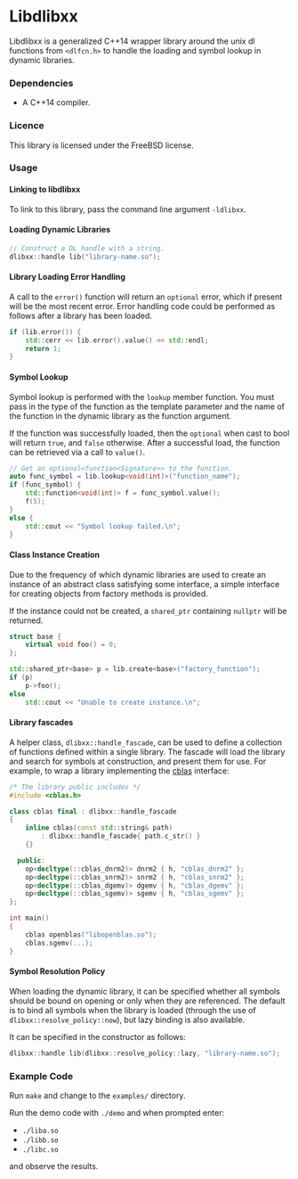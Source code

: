 # Libdlibxx

Libdlibxx is a generalized C++14 wrapper library around the unix dl
functions from `<dlfcn.h>` to handle the loading and symbol lookup in
dynamic libraries.

### Dependencies

- A C++14 compiler.

### Licence

This library is licensed under the FreeBSD license.

### Usage

#### Linking to libdlibxx

To link to this library, pass the command line argument `-ldlibxx`.

#### Loading Dynamic Libraries

```cpp
// Construct a DL handle with a string.
dlibxx::handle lib("library-name.so");
```

#### Library Loading Error Handling

A call to the `error()` function will return an `optional` error, which if present will be the most recent error. Error handling code could be performed as
follows after a library has been loaded.

```cpp
if (lib.error()) {
    std::cerr << lib.error().value() << std::endl;
    return 1;
}
```

#### Symbol Lookup

Symbol lookup is performed with the `lookup` member function. You must
pass in the type of the function as the template parameter and the name
of the function in the dynamic library as the function argument.

If the function was successfully loaded, then the `optional` when
cast to bool will return `true`, and `false` otherwise. After a
successful load, the function can be retrieved via a call to `value()`.

```cpp
// Get an optional<function<Signature>> to the function.
auto func_symbol = lib.lookup<void(int)>("function_name");
if (func_symbol) {
    std::function<void(int)> f = func_symbol.value();
    f(5);
}
else {
    std::cout << "Symbol lookup failed.\n";
}
```

#### Class Instance Creation

Due to the frequency of which dynamic libraries are used to create an
instance of an abstract class satisfying some interface, a simple interface
for creating objects from factory methods is provided.

If the instance could not be created, a `shared_ptr` containing
`nullptr` will be returned.

```cpp
struct base {
    virtual void foo() = 0;
};

std::shared_ptr<base> p = lib.create<base>("factory_function");
if (p)
    p->foo();
else
    std::cout << "Unable to create instance.\n";
```

#### Library fascades

A helper class, `dlibxx::handle_fascade`, can be used to define a collection of functions defined within a single library. The fascade will load the library and search for symbols at construction, and present them for use. For example, to wrap a library implementing the [cblas](https://en.wikipedia.org/wiki/Basic_Linear_Algebra_Subprograms) interface:

```cpp
/* The library public includes */
#include <cblas.h>

class cblas final : dlibxx::handle_fascade
{
    inline cblas(const std::string& path)
        : dlibxx::handle_fascade{ path.c_str() }
    {}

  public:
    op<decltype(::cblas_dnrm2)> dnrm2 { h, "cblas_dnrm2" };
    op<decltype(::cblas_snrm2)> snrm2 { h, "cblas_snrm2" };
    op<decltype(::cblas_dgemv)> dgemv { h, "cblas_dgemv" };
    op<decltype(::cblas_sgemv)> sgemv { h, "cblas_sgemv" };
};

int main()
{
    cblas openblas("libopenblas.so");
    cblas.sgemv(...);
}
```

#### Symbol Resolution Policy

When loading the dynamic library, it can be specified whether all symbols
should be bound on opening or only when they are referenced. The
default is to bind all symbols when the library is loaded (through the
use of `dlibxx::resolve_policy::now`), but lazy binding is also available.

It can be specified in the constructor as follows:

```cpp
dlibxx::handle lib(dlibxx::resolve_policy::lazy, "library-name.so");

```

### Example Code

Run `make` and change to the `examples/` directory.

Run the demo code with `./demo` and when prompted enter:

- `./liba.so`
- `./libb.so`
- `./libc.so`

and observe the results.
